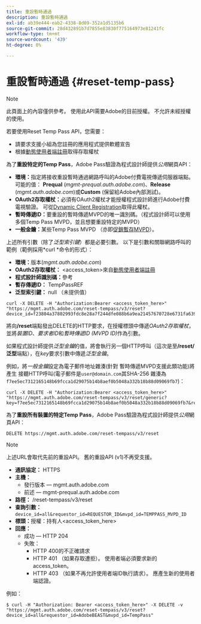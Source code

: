 ```yaml
---
title: 重設暫時通過
description: 重設暫時通過
exl-id: ab39e444-eab2-4338-8d09-352a1d5135b6
source-git-commit: 28d432891b7d7855e83830f775164973e81241fc
workflow-type: tm+mt
source-wordcount: '439'
ht-degree: 0%

---
```


# 重設暫時通過 {#reset-temp-pass}

>[!NOTE]
>
>此頁面上的內容僅供參考。 使用此API需要Adobe的目前授權。 不允許未經授權的使用。
>
>若要使用Reset Temp Pass API，您需要：
>- 請要求支援小組為您註冊的應用程式提供軟體宣告
>- 根據[動態使用者端註冊](dynamic-client-registration.md)取得存取權杖
> 

為了&#x200B;**重設特定的Temp Pass**，Adobe Pass驗證為程式設計師提供&#x200B;*公用*&#x200B;網頁API：

- **環境：**&#x200B;指定將接收重設暫時通過網路呼叫的Adobe付費電視傳遞伺服器端點。 可能的值： **Prequal** (*mgmt-prequal.auth.adobe.com*)、**Release** (*mgmt.auth.adobe.com*)或&#x200B;**Custom** (保留給Adobe內部測試)。
- **OAuth2存取權杖：**&#x200B;必須有OAuth2權杖才能授權程式設計師進行Adobe付費電視驗證。 可從[Dynamic Client Registration](dynamic-client-registration.md)取得此權杖。
- **暫時傳遞ID：**&#x200B;要重設的暫時傳遞MVPD的唯一識別碼。（程式設計師可以使用多個Temp Pass MVPD，並且想要重設特定的MVPD）
- **一般金鑰：**&#x200B;某些Temp Pass MVPD （亦即[促銷暫存MVPD](promotional-temp-pass.md)）。

上述所有引數（除了&#x200B;*泛型索引鍵*）都是必要引數。 以下是引數和關聯網路呼叫的範例（範例採用*curl *命令的形式）：

- **環境：**&#x200B;版本(*mgmt.auth.adobe.com*)
- **OAuth2存取權杖：** &lt;access_token>來自[動態使用者端註冊](dynamic-client-registration.md)
- **程式設計師識別碼：**&#x200B;參考
- **暫存傳遞ID：** TempPassREF
- **泛型索引鍵：** null （未提供值）

```curl
curl -X DELETE -H "Authorization:Bearer <access_token_here>" "https://mgmt.auth.adobe.com/reset-tempass/v3/reset?device_id=f23804a37802993fdc8e28a7f244dfe088b6a9ea21457670728e6731fa639991&requestor_id=REF&mvpd_id=TempPassREF"
```

將向&#x200B;**/reset**&#x200B;端點發出DELETE的HTTP要求，在授權標頭中傳遞&#x200B;*OAuth2存取權杖*，並將&#x200B;*裝置ID*、*要求者ID*&#x200B;和&#x200B;*暫時傳遞ID (MVPD ID)*&#x200B;作為引數。

如果程式設計師提供&#x200B;*泛型金鑰*&#x200B;的值，將會執行另一個HTTP呼叫（這次是至&#x200B;**/reset/泛型**&#x200B;端點），在&#x200B;*key*&#x200B;要求引數中傳遞&#x200B;*泛型金鑰*。

例如，將&#x200B;*一般金鑰*設定為電子郵件地址雜湊(針對
暫時傳遞MVPD支援此類功能)將產生
接聽HTTP呼叫(電子郵件是`user@domain.com`其SHA-256
雜湊為`f7ee5ec7312165148b69fcca1d29075b14b8aef0b5048a332b18b88d09069fb7`)：

```curl
curl -X DELETE -H "Authorization:Bearer <access_token_here>"
"https://mgmt.auth.adobe.com/reset-tempass/v3/reset/generic?key=f7ee5ec7312165148b69fcca1d29075b14b8aef0b5048a332b18b88d09069fb7&requestor_id=REF&mvpd_id=TempPassREF"
```


為了&#x200B;**重設所有裝置的特定Temp Pass**，Adobe Pass驗證為程式設計師提供&#x200B;*公用*&#x200B;網頁API：

```url
DELETE https://mgmt.auth.adobe.com/reset-tempass/v3/reset
```

>[!NOTE]
>上述URL會取代先前的重設API。 舊的重設API (v1)不再受支援。

- **通訊協定：** HTTPS
- **主機：**
   - 發行版本 — mgmt.auth.adobe.com
   - 前述 — mgmt-prequal.auth.adobe.com
- **路徑：** /reset-tempass/v3/reset
- **查詢引數：** `device_id=all&requestor_id=REQUESTOR_ID&mvpd_id=TEMPPASS_MVPD_ID`
- **標頭：**&#x200B;授權：持有人&lt;access_token_here>
- **回應：**
   - 成功 — HTTP 204
   - 失敗：
      - HTTP 400的不正確請求
      - HTTP 401 （如果存取遭拒）。 使用者端必須要求新的access_token。
      - HTTP 403 （如果不再允許使用者端ID執行請求）。 應產生新的使用者端認證。


例如：

```curl
$ curl -H "Authorization: Bearer <access_token_here>" -X DELETE -v "https://mgmt.auth.adobe.com/reset-tempass/v3/reset?device_id=all&requestor_id=AdobeBEAST&mvpd_id=TempPass"
```
